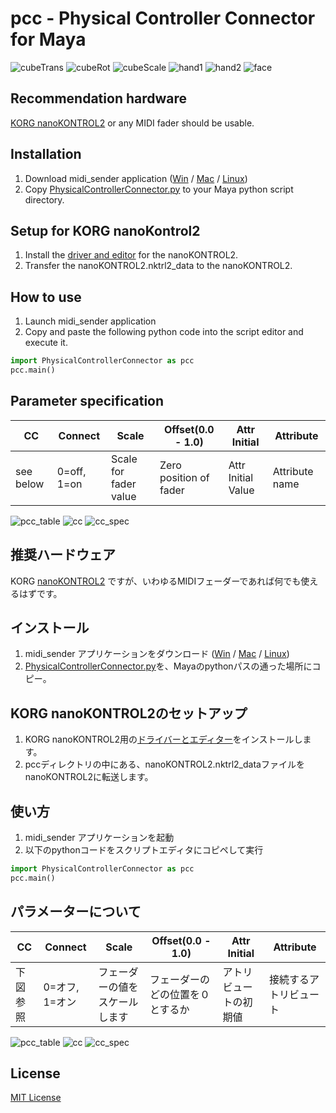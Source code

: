 # pcc - Physical Controller Connector for Maya
![cubeTrans](http://itonaofumi.github.io/pcc/cubeTrans.gif)
![cubeRot](http://itonaofumi.github.io/pcc/cubeRot.gif)
![cubeScale](http://itonaofumi.github.io/pcc/cubeScale.gif)
![hand1](http://itonaofumi.github.io/pcc/hand1.gif)
![hand2](http://itonaofumi.github.io/pcc/hand2.gif)
![face](http://itonaofumi.github.io/pcc/face.gif)

## Recommendation hardware
[KORG nanoKONTROL2](http://www.korg.com/jp/products/computergear/nanokontrol2/) or any MIDI fader should be usable.

## Installation
1. Download midi_sender application ([Win](https://drive.google.com/open?id=0B8B9l26ZTUIBS0h2OEZuR0U0elU) / [Mac](https://drive.google.com/open?id=0B8B9l26ZTUIBNGY5LTRCSjJySFk) / [Linux](https://drive.google.com/open?id=0B8B9l26ZTUIBd1ZjZHZJYlVKMnM))
2. Copy [PhysicalControllerConnector.py](PhysicalControllerConnector.py) to your Maya python script directory.

## Setup for KORG nanoKontrol2
1. Install the [driver and editor](http://www.korg.com/jp/support/download/product/0/159/#software) for the nanoKONTROL2.
2. Transfer the nanoKONTROL2.nktrl2_data to the nanoKONTROL2.

## How to use
1. Launch midi_sender application
2. Copy and paste the following python code into the script editor and execute it.
```python
import PhysicalControllerConnector as pcc
pcc.main()
```

## Parameter specification
|CC|Connect|Scale|Offset(0.0 - 1.0)|Attr Initial|Attribute|
|--|-------|-----|------|------------|---------|
|see below|0=off, 1=on|Scale for fader value|Zero position of fader|Attr Initial Value|Attribute name|

![pcc_table](http://itonaofumi.github.io/pcc/pcc_table.png)
![cc](http://itonaofumi.github.io/pcc/nanoKONTROL2CC.png)
![cc_spec](http://itonaofumi.github.io/pcc/nanoKONTROL2CC_specE.png)



## 推奨ハードウェア
KORG [nanoKONTROL2](http://www.korg.com/jp/products/computergear/nanokontrol2/)
ですが、いわゆるMIDIフェーダーであれば何でも使えるはずです。

## インストール
1. midi_sender アプリケーションをダウンロード ([Win](https://drive.google.com/open?id=0B8B9l26ZTUIBS0h2OEZuR0U0elU) / [Mac](https://drive.google.com/open?id=0B8B9l26ZTUIBNGY5LTRCSjJySFk) / [Linux](https://drive.google.com/open?id=0B8B9l26ZTUIBd1ZjZHZJYlVKMnM))
2. [PhysicalControllerConnector.py](PhysicalControllerConnector.py)を、Mayaのpythonパスの通った場所にコピー。

## KORG nanoKONTROL2のセットアップ
1. KORG nanoKONTROL2用の[ドライバーとエディター](http://www.korg.com/jp/support/download/product/0/159/#software)をインストールします。
2. pccディレクトリの中にある、nanoKONTROL2.nktrl2_dataファイルをnanoKONTROL2に転送します。

## 使い方
1. midi_sender アプリケーションを起動
2. 以下のpythonコードをスクリプトエディタにコピペして実行
```python
import PhysicalControllerConnector as pcc
pcc.main()
```

## パラメーターについて
|CC|Connect|Scale|Offset(0.0 - 1.0)|Attr Initial|Attribute|
|--|-------|-----|------|------------|---------|
|下図参照|0=オフ, 1=オン|フェーダーの値をスケールします|フェーダーのどの位置を０とするか|アトリビュートの初期値|接続するアトリビュート|

![pcc_table](http://itonaofumi.github.io/pcc/pcc_table.png)
![cc](http://itonaofumi.github.io/pcc/nanoKONTROL2CC.png)
![cc_spec](http://itonaofumi.github.io/pcc/nanoKONTROL2CC_specJ.png)

## License
[MIT License](LICENSE)
